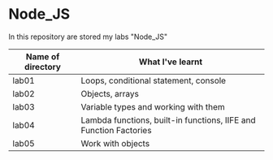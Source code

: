 # Node_JS
In this repository are stored my labs "Node_JS"

| Name of directory | What I've learnt  |
|----------|----------|
| lab01    | Loops, conditional statement, console |
| lab02    | Objects, arrays | 
| lab03    | Variable types and working with them | 
| lab04    | Lambda functions, built-in functions, IIFE and Function Factories | 
| lab05    | Work with objects | 




